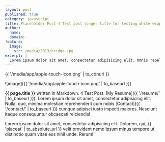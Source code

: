 ```yaml
---
layout: post
published: true
category: javascript
title: Placeholder Post 4 Test post longer title for testing white wrap
author:
  name:
  domain:
feature:
  image:
    src: /media/2013/bridge.jpg
excerpt: |
  Lorem ipsum dolor sit amet, consectetur adipisicing elit. Omnis repellendus iure nemo. Cum, perferendis, fugit, quaerat necessitatibus voluptatibus sapiente vero magnam similique sit neque natus.
---
```


{{ '/media/app/apple-touch-icon.png' | to_cdnurl }}

![image]({{ '/media/app/apple-touch-icon.png' | to_baseurl }})

**{{ page.title }}** written in Markdown. 4 Test Post. [My Resume]({{ '/resume/' | to_baseurl }}). Lorem ipsum dolor sit amet, consectetur adipisicing elit. Nulla, quo, minima molestiae reprehenderit cum nobis [Contact]({{ '/contact/' | to_baseurl }}) cumque adipisci iusto impedit maiores. Nesciunt itaque consequuntur obcaecati reiciendis!

Lorem ipsum dolor sit amet, consectetur adipisicing elit. Dolorem, qui, {{ 'placeat' | to_absolute_url }} velit provident nemo ipsum minus tempore ut distinctio quam vitae eos nihil unde. Rerum!
